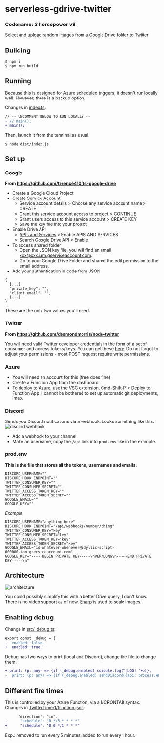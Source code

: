 # serverless-gdrive-twitter
### Codename: 3 horsepower v8
Select and upload random images from a Google Drive folder to Twitter

## Building
```
$ npm i
$ npm run build
```

## Running
Because this is designed for Azure scheduled triggers, it doesn't run locally well. However, there is a backup option.

Changes in [index.ts](src/index.ts):
```diff
// -- UNCOMMENT BELOW TO RUN LOCALLY --
- // main();
+ main();
```
Then, launch it from the terminal as usual.
```
$ node dist/index.js
```

## Set up
### Google
**From https://github.com/terence410/ts-google-drive**

- Create a Google Cloud Project
- [Create Service Account](https://console.cloud.google.com/iam-admin/serviceaccounts/create)
    - Service account details > Choose any service account name > CREATE
    - Grant this service account access to project > CONTINUE
    - Grant users access to this service account > CREATE KEY
    - Save the key file into your project
- Enable Drive API
    -  [APIs and Services](https://console.cloud.google.com/apis/dashboard) > Enable APIS AND SERVICES 
    - Search Google Drive API > Enable
- To access shared folder 
    - Open the JSON key file, you will find an email xxx@xxx.iam.gserviceaccount.com. 
    - Go to your Google Drive Folder and shared the edit permission to the email address.
- Add your authentication in code from JSON
```
{
  [...]
  "private_key": "",
  "client_email": "",
  [...]
}
```
These are the only two values you'll need.

### Twitter
**From https://github.com/desmondmorris/node-twitter**

You will need valid Twitter developer credentials in the form of a set of consumer and access tokens/keys.  You can get these [here](https://apps.twitter.com/).  Do not forgot to adjust your permissions - most POST request require write permissions.

### Azure
- You will need an account for this (free does fine)
- Create a Function App from the dashboard
- To deploy to Azure, use the VSC extension, Cmd-Shift-P > Deploy to Function App. I cannot be bothered to set up automatic git deployments, lmao.

### Discord
Sends you Discord notifications via a webhook. Looks something like this:
![discord webhook](https://i.arxius.io/8b2deaae.png)

- Add a webhook to your channel
- Make an username, copy the `/api` link into `prod.env` like in the example.

### prod.env
**This is the file that stores all the tokens, usernames and emails.**
```
DISCORD_USERNAME=""
DISCORD_HOOK_ENDPOINT=""
TWITTER_CONSUMER_KEY=""
TWITTER_CONSUMER_SECRET=""
TWITTER_ACCESS_TOKEN_KEY=""
TWITTER_ACCESS_TOKEN_SECRET=""
GOOGLE_EMAIL=""
GOOGLE_KEY=""
```
*Example*
```
DISCORD_USERNAME="anything here"
DISCORD_HOOK_ENDPOINT="/api/webhooks/number/thing"
TWITTER_CONSUMER_KEY="key"
TWITTER_CONSUMER_SECRET="key"
TWITTER_ACCESS_TOKEN_KEY="key"
TWITTER_ACCESS_TOKEN_SECRET="key"
GOOGLE_EMAIL="id-whatever-whenever@idyllic-script-000000.iam.gserviceaccount.com"
GOOGLE_KEY="-----BEGIN PRIVATE KEY-----\nVERYLONG\n-----END PRIVATE KEY-----\n"
```

## Architecture
![architecture](https://i.arxius.io/812f05c7.png)

You could possibly simplify this with a better Drive query, I don't know. There is no video support as of now. [Sharp](https://github.com/lovell/sharp) is used to scale images.

## Enabling debug
Change in [src/_debug.ts](src/_debug.ts):
```diff
export const _debug = {
-  enabled: false,
+  enabled: true,
```
Debug has two ways to print (local and Discord), change the file to change them:
```diff
+ print: (p: any) => {if (_debug.enabled) console.log("[LOG] "+p)},
-  print: (p: any) => {if (_debug.enabled) sendDiscord({api: process.env.DISCORD_HOOK_ENDPOINT!, username: process.env.DISCORD_USERNAME!}, Messages.debug(p))}
```

## Different fire times
This is controlled by your Azure Function, via a NCRONTAB syntax. Changes in [TwitterTimer1/function.json](TwitterTimer1/function.json):
```diff
      "direction": "in",
-      "schedule": "0 */5 * * * *"
+      "schedule": "0 0 */1 * * *"
```
Exp.: removed to run every 5 minutes, added to run every 1 hour.
